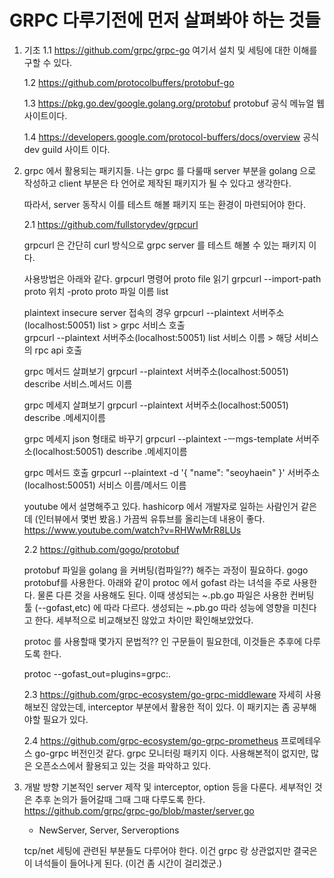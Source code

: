# GRPC 다루기전에 먼저 살펴봐야 하는 것들

1. 기초
   1.1 https://github.com/grpc/grpc-go
   여기서 설치 및 세팅에 대한 이해를 구할 수 있다.
   
   1.2 https://github.com/protocolbuffers/protobuf-go
   
   1.3 https://pkg.go.dev/google.golang.org/protobuf
   protobuf 공식 메뉴얼 웹사이트이다.
   
   1.4 https://developers.google.com/protocol-buffers/docs/overview
   공식 dev guild 사이트 이다.

2. grpc 에서 활용되는 패키지들.
   나는 grpc 를 다룰때 server 부분을 golang 으로 작성하고 client 부분은 타 언어로 제작된 패키지가 될 수 있다고 생각한다.
   
   따라서, server 동작시 이를 테스트 해볼 패키지 또는 환경이 마련되어야 한다.
   
   2.1 https://github.com/fullstorydev/grpcurl   
   
   grpcurl 은 간단히 curl 방식으로 grpc server 를 테스트 해볼 수 있는 패키지 이다.
   
   사용방법은 아래와 같다.
   grpcurl 명령어
   proto file 읽기 
   grpcurl --import-path proto 위치 -proto  proto 파일 이름 list 
   
   plaintext insecure server 접속의 경우
   grpcurl --plaintext 서버주소(localhost:50051) list > grpc 서비스 호출  
   grpcurl --plaintext 서버주소(localhost:50051) list 서비스 이름 > 해당 서비스의 rpc api 호출 
   
   grpc 메서드 살펴보기
   grpcurl --plaintext 서버주소(localhost:50051) describe 서비스.메서드 이름
   
   grpc 메세지 살펴보기
   grpcurl --plaintext 서버주소(localhost:50051) describe .메세지이름
   
   grpc 메세지 json 형태로 바꾸기
   grpcurl --plaintext -ㅡmgs-template 서버주소(localhost:50051) describe .메세지이름
   
   grpc 메서드 호출
   grpcurl --plaintext -d '{
   "name": "seoyhaein"
   }' 서버주소(localhost:50051) 서비스 이름/메서드 이름
   
   youtube 에서 설명해주고 있다. hashicorp 에서 개발자로 일하는 사람인거 같은데 (인터뷰에서 몇번 봤음.) 가끔씩 유튜브를 올리는데 내용이 좋다.
   https://www.youtube.com/watch?v=RHWwMrR8LUs
   
   2.2 https://github.com/gogo/protobuf
   
   protobuf 파일을 golang 을 커버팅(컴파일??) 해주는 과정이 필요하다. gogo protobuf를 사용한다. 
   아래와 같이 protoc 에서 gofast 라는 녀석을 주로 사용한다. 물론 다른 것을 사용해도 된다. 이때 생성되는 ~.pb.go 파일은 사용한 컨버팅 툴 (--gofast,etc) 에 따라 다르다.
   생성되는 ~.pb.go 따라 성능에 영향을 미친다고 한다. 세부적으로 비교해보진 않았고 차이만 확인해보았었다.
      
   protoc 를 사용할때 몇가지 문법적?? 인 구문들이 필요한데, 이것들은 추후에 다루도록 한다.
   
   protoc --gofast_out=plugins=grpc:.
   
   2.3 https://github.com/grpc-ecosystem/go-grpc-middleware
   자세히 사용해보진 않았는데, interceptor 부분에서 활용한 적이 있다. 이 패키지는 좀 공부해야할 필요가 있다.
   
   2.4 https://github.com/grpc-ecosystem/go-grpc-prometheus
   프로메테우스 go-grpc 버전인것 같다.
   grpc 모니터링 패키지 이다. 사용해본적이 없지만, 많은 오픈소스에서 활용되고 있는 것을 파악하고 있다.
   
3. 개발 방향
   기본적인 server 제작 및 interceptor, option 등을 다룬다. 세부적인 것은 추후 논의가 들어갈때 그때 그때 다루도록 한다. 
   https://github.com/grpc/grpc-go/blob/master/server.go
   - NewServer, Server, Serveroptions
   
   tcp/net 세팅에 관련된 부분들도 다루어야 한다. 이건 grpc 랑 상관없지만 결국은 이 녀석들이 들어나게 된다. (이건 좀 시간이 걸리겠군.)